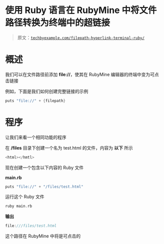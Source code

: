 # 使用 Ruby 语言在 RubyMine 中将文件路径转换为终端中的超链接

> 原文：[`techbyexample.com/filepath-hyperlink-terminal-ruby/`](https://techbyexample.com/filepath-hyperlink-terminal-ruby/)

# **概述**

我们可以在文件路径前添加 **file://**，使其在 RubyMine 编辑器的终端中变为可点击链接

例如，下面是我们如何创建完整链接的示例

```go
puts "file://" + {filepath}
```

# **程序**

让我们来看一个相同功能的程序

在 **/files** 目录下创建一个名为 test.html 的文件，内容为 **以下** 所示

```go
<html></hmtl>
```

现在创建一个包含以下内容的 Ruby 文件

**main.rb**

```go
puts "file://" + "/files/test.html"
```

运行这个 Ruby 文件

```go
ruby main.rb
```

**输出**

```go
file:///files/test.html
```

这个路径在 RubyMine 中将是可点击的
